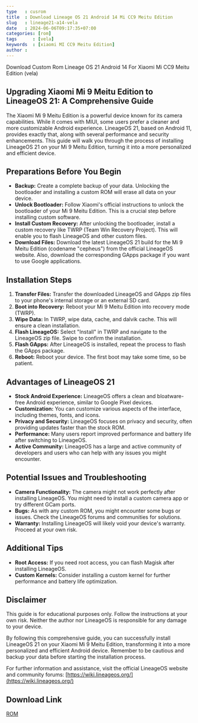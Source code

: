 ```yaml
---
type   : cusrom
title  : Download Lineage OS 21 Android 14 Mi CC9 Meitu Edition
slug   : lineage21-a14-vela
date   : 2024-06-06T09:17:35+07:00
categories: [rom]
tags      : [vela]
keywords  : [xiaomi MI CC9 Meitu Edition]
author : 
---
```


Download Custom Rom Lineage OS 21 Android 14 For Xiaomi Mi CC9 Meitu Edition (vela)


## Upgrading Xiaomi Mi 9 Meitu Edition to LineageOS 21: A Comprehensive Guide

The Xiaomi Mi 9 Meitu Edition is a powerful device known for its camera capabilities. While it comes with MIUI, some users prefer a cleaner and more customizable Android experience. LineageOS 21, based on Android 11, provides exactly that, along with several performance and security enhancements. This guide will walk you through the process of installing LineageOS 21 on your Mi 9 Meitu Edition, turning it into a more personalized and efficient device.

## Preparations Before You Begin

* **Backup:** Create a complete backup of your data. Unlocking the bootloader and installing a custom ROM will erase all data on your device.
* **Unlock Bootloader:** Follow Xiaomi's official instructions to unlock the bootloader of your Mi 9 Meitu Edition. This is a crucial step before installing custom software.
* **Install Custom Recovery:** After unlocking the bootloader, install a custom recovery like TWRP (Team Win Recovery Project). This will enable you to flash LineageOS and other custom files.
* **Download Files:** Download the latest LineageOS 21 build for the Mi 9 Meitu Edition (codename "cepheus") from the official LineageOS website. Also, download the corresponding GApps package if you want to use Google applications.

## Installation Steps

1. **Transfer Files:** Transfer the downloaded LineageOS and GApps zip files to your phone's internal storage or an external SD card.
2. **Boot into Recovery:** Reboot your Mi 9 Meitu Edition into recovery mode (TWRP).
3. **Wipe Data:** In TWRP, wipe data, cache, and dalvik cache. This will ensure a clean installation.
4. **Flash LineageOS:** Select "Install" in TWRP and navigate to the LineageOS zip file. Swipe to confirm the installation.
5. **Flash GApps:** After LineageOS is installed, repeat the process to flash the GApps package.
6. **Reboot:** Reboot your device. The first boot may take some time, so be patient.

## Advantages of LineageOS 21

* **Stock Android Experience:** LineageOS offers a clean and bloatware-free Android experience, similar to Google Pixel devices.
* **Customization:** You can customize various aspects of the interface, including themes, fonts, and icons.
* **Privacy and Security:** LineageOS focuses on privacy and security, often providing updates faster than the stock ROM.
* **Performance:** Many users report improved performance and battery life after switching to LineageOS.
* **Active Community:** LineageOS has a large and active community of developers and users who can help with any issues you might encounter.

## Potential Issues and Troubleshooting

* **Camera Functionality:** The camera might not work perfectly after installing LineageOS. You might need to install a custom camera app or try different GCam ports.
* **Bugs:** As with any custom ROM, you might encounter some bugs or issues. Check the LineageOS forums and communities for solutions.
* **Warranty:** Installing LineageOS will likely void your device's warranty. Proceed at your own risk.

## Additional Tips

* **Root Access:** If you need root access, you can flash Magisk after installing LineageOS.
* **Custom Kernels:** Consider installing a custom kernel for further performance and battery life optimization.

## Disclaimer

This guide is for educational purposes only. Follow the instructions at your own risk. Neither the author nor LineageOS is responsible for any damage to your device.

By following this comprehensive guide, you can successfully install LineageOS 21 on your Xiaomi Mi 9 Meitu Edition, transforming it into a more personalized and efficient Android device. Remember to be cautious and backup your data before starting the installation process.

For further information and assistance, visit the official LineageOS website and community forums: [https://wiki.lineageos.org/](https://wiki.lineageos.org/)


## Download Link
[ROM](https://t.me/wahyu6070files/171?single)


